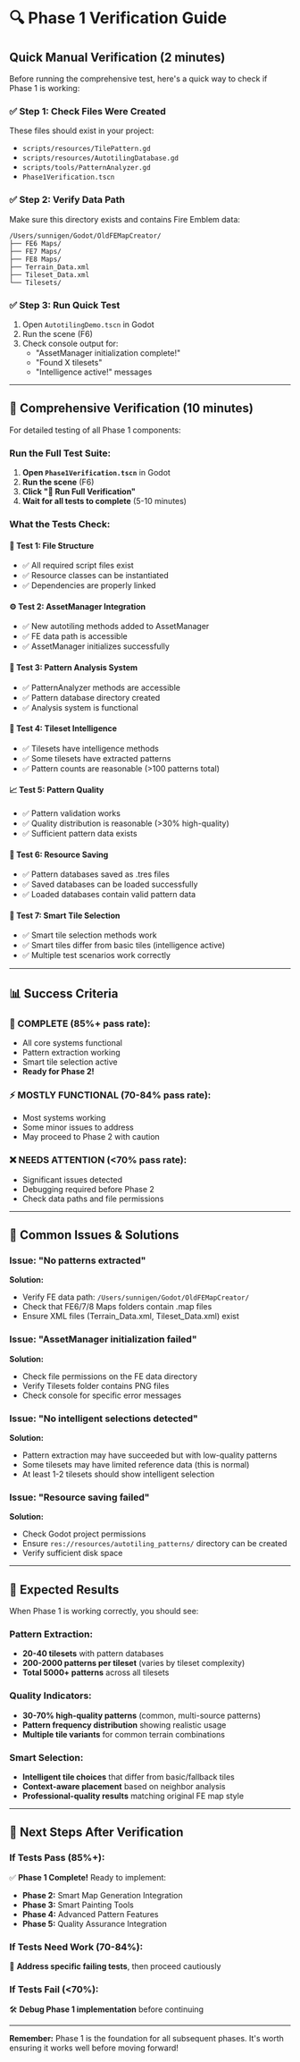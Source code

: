 # 🔍 Phase 1 Verification Guide

## Quick Manual Verification (2 minutes)

Before running the comprehensive test, here's a quick way to check if Phase 1 is working:

### ✅ **Step 1: Check Files Were Created**
These files should exist in your project:
- `scripts/resources/TilePattern.gd`
- `scripts/resources/AutotilingDatabase.gd`  
- `scripts/tools/PatternAnalyzer.gd`
- `Phase1Verification.tscn`

### ✅ **Step 2: Verify Data Path**
Make sure this directory exists and contains Fire Emblem data:
```
/Users/sunnigen/Godot/OldFEMapCreator/
├── FE6 Maps/
├── FE7 Maps/  
├── FE8 Maps/
├── Terrain_Data.xml
├── Tileset_Data.xml
└── Tilesets/
```

### ✅ **Step 3: Run Quick Test**
1. Open `AutotilingDemo.tscn` in Godot
2. Run the scene (F6)
3. Check console output for:
   - "AssetManager initialization complete!" 
   - "Found X tilesets"
   - "Intelligence active!" messages

---

## 🧪 Comprehensive Verification (10 minutes)

For detailed testing of all Phase 1 components:

### **Run the Full Test Suite:**
1. **Open `Phase1Verification.tscn`** in Godot
2. **Run the scene** (F6)
3. **Click "🚀 Run Full Verification"**
4. **Wait for all tests to complete** (5-10 minutes)

### **What the Tests Check:**

#### **🔧 Test 1: File Structure**
- ✅ All required script files exist
- ✅ Resource classes can be instantiated
- ✅ Dependencies are properly linked

#### **⚙️ Test 2: AssetManager Integration**  
- ✅ New autotiling methods added to AssetManager
- ✅ FE data path is accessible
- ✅ AssetManager initializes successfully

#### **🧠 Test 3: Pattern Analysis System**
- ✅ PatternAnalyzer methods are accessible
- ✅ Pattern database directory created
- ✅ Analysis system is functional

#### **🎯 Test 4: Tileset Intelligence**
- ✅ Tilesets have intelligence methods
- ✅ Some tilesets have extracted patterns
- ✅ Pattern counts are reasonable (>100 patterns total)

#### **📈 Test 5: Pattern Quality**
- ✅ Pattern validation works
- ✅ Quality distribution is reasonable (>30% high-quality)
- ✅ Sufficient pattern data exists

#### **💾 Test 6: Resource Saving**
- ✅ Pattern databases saved as .tres files
- ✅ Saved databases can be loaded successfully
- ✅ Loaded databases contain valid pattern data

#### **🎯 Test 7: Smart Tile Selection**
- ✅ Smart tile selection methods work
- ✅ Smart tiles differ from basic tiles (intelligence active)
- ✅ Multiple test scenarios work correctly

---

## 📊 Success Criteria

### **🎉 COMPLETE (85%+ pass rate):**
- All core systems functional
- Pattern extraction working
- Smart tile selection active
- **Ready for Phase 2!**

### **⚡ MOSTLY FUNCTIONAL (70-84% pass rate):**
- Most systems working
- Some minor issues to address
- May proceed to Phase 2 with caution

### **❌ NEEDS ATTENTION (<70% pass rate):**
- Significant issues detected
- Debugging required before Phase 2
- Check data paths and file permissions

---

## 🐛 Common Issues & Solutions

### **Issue: "No patterns extracted"**
**Solution:** 
- Verify FE data path: `/Users/sunnigen/Godot/OldFEMapCreator/`
- Check that FE6/7/8 Maps folders contain .map files
- Ensure XML files (Terrain_Data.xml, Tileset_Data.xml) exist

### **Issue: "AssetManager initialization failed"**
**Solution:**
- Check file permissions on the FE data directory
- Verify Tilesets folder contains PNG files
- Check console for specific error messages

### **Issue: "No intelligent selections detected"**
**Solution:**
- Pattern extraction may have succeeded but with low-quality patterns
- Some tilesets may have limited reference data (this is normal)
- At least 1-2 tilesets should show intelligent selection

### **Issue: "Resource saving failed"**
**Solution:** 
- Check Godot project permissions
- Ensure `res://resources/autotiling_patterns/` directory can be created
- Verify sufficient disk space

---

## 🎯 Expected Results

When Phase 1 is working correctly, you should see:

### **Pattern Extraction:**
- **20-40 tilesets** with pattern databases
- **200-2000 patterns per tileset** (varies by tileset complexity)
- **Total 5000+ patterns** across all tilesets

### **Quality Indicators:**
- **30-70% high-quality patterns** (common, multi-source patterns)
- **Pattern frequency distribution** showing realistic usage
- **Multiple tile variants** for common terrain combinations

### **Smart Selection:**
- **Intelligent tile choices** that differ from basic/fallback tiles
- **Context-aware placement** based on neighbor analysis
- **Professional-quality results** matching original FE map style

---

## 🚀 Next Steps After Verification

### **If Tests Pass (85%+):**
✅ **Phase 1 Complete!** Ready to implement:
- **Phase 2:** Smart Map Generation Integration
- **Phase 3:** Smart Painting Tools  
- **Phase 4:** Advanced Pattern Features
- **Phase 5:** Quality Assurance Integration

### **If Tests Need Work (70-84%):**
🔧 **Address specific failing tests**, then proceed cautiously

### **If Tests Fail (<70%):**
🛠️ **Debug Phase 1 implementation** before continuing

---

**Remember:** Phase 1 is the foundation for all subsequent phases. It's worth ensuring it works well before moving forward!
